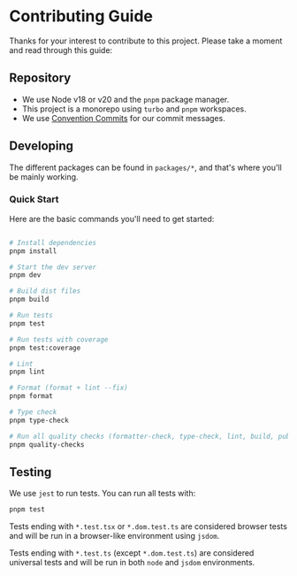 # Contributing Guide

Thanks for your interest to contribute to this project. Please take a moment and read through this
guide:

## Repository

- We use Node v18 or v20 and the `pnpm` package manager.
- This project is a monorepo using `turbo` and `pnpm` workspaces.
- We use [Convention Commits](https://www.conventionalcommits.org/en/v1.0.0/) for our commit
  messages.

## Developing

The different packages can be found in `packages/*`, and that's where you'll be mainly working.

### Quick Start

Here are the basic commands you'll need to get started:

```sh

# Install dependencies
pnpm install

# Start the dev server
pnpm dev

# Build dist files
pnpm build

# Run tests
pnpm test

# Run tests with coverage
pnpm test:coverage

# Lint
pnpm lint

# Format (format + lint --fix)
pnpm format

# Type check
pnpm type-check

# Run all quality checks (formatter-check, type-check, lint, build, publint, test)
pnpm quality-checks

```

## Testing

We use `jest` to run tests. You can run all tests with:

```sh
pnpm test
```

Tests ending with `*.test.tsx` or `*.dom.test.ts` are considered browser tests and will be run in a
browser-like environment using `jsdom`.

Tests ending with `*.test.ts` (except `*.dom.test.ts`) are considered universal tests and will be
run in both `node` and `jsdom` environments.
